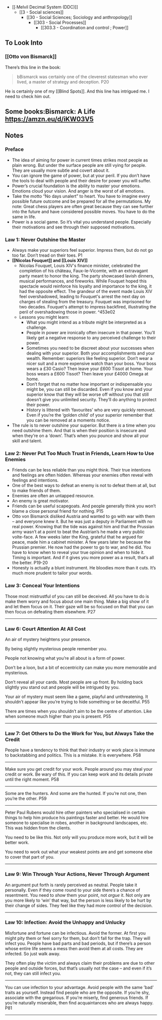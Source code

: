 - [[∙Melvil Decimal System (DDC)]]
	- [[3 - Social sciences]]
		- [[30 - Social Sciences; Sociology and anthropology]]
			- [[303 - Social Processes]]
				- [[303.3 - Coordination and control ; Power]]

## To Look Into

### [[Otto von Bismarck]]
There’s this line in the book:
> bBismarck was certainly one of the cleverest statesman who ever lived, a master of strategy and deception. P20

He is certainly one of my [[Blind Spots]]. And this line has intrigued me. I need to check him out.

Some books:Bismarck: A Life https://amzn.eu/d/iKW03V5
- 

## Notes

### Preface
- The idea of aiming for power in current times strikes most people as plain wrong. But under the surface people are still vying for people. They are usually more subtle and covert about it.
- You can ignore the game of power, but at your peril. If you don’t have the tools to deal with people and their desire for power you will suffer.
- Power’s crucial foundation is the ability to master your emotions. Emotions cloud your vision. And anger is the worst of all emotions.
- Take the motto “No days unalert” to heart. You have to imagine every possible future outcome and be prepared for all the permutations. My note: Great chess players are often great because they can see further into the future and have considered possible moves. You have to do the same in life.
- Power is a social game. So it’s vital you understand people. Especially their motivations and see through their supposed motivations.

### Law 1: Never Outshine the Master
- Always make your superiors feel superior. Impress them, but do not go too far. Don’t tread on their toes. P1
- **[[Nicolas Fouquet]] and [[Louis XIV]]**
	- Nicolas Fouquet, Louis XIV's finance minister, celebrated the completion of his château, Faux-le-Vicomte, with an extravagant party meant to honor the king. The party showcased lavish dinners, musical performances, and fireworks. While Fouquet hoped this spectacle would reinforce his loyalty and importance to the king, it had the opposite effect. The grandeur of the event made Louis XIV feel overshadowed, leading to Fouquet's arrest the next day on charges of stealing from the treasury. Fouquet was imprisoned for two decades. Fouquet's attempt to impress backfired, illustrating the peril of overshadowing those in power. ^453e02
	- Lessons you might learn:
		- What you might intend as a tribute might be interpreted as a challenge.
		- People in power are ironically often insecure in that power. You’ll likely get a negative response to any perceived challenge to their power.
		- Sometimes you need to be discreet about your successes when dealing with your superior. Both your accomplishments and your wealth. Remember: superiors like feeling superior. Don’t wear a nicer suit and a more expensive watch than your boss. Your boss wears a £30 Casio? Then leave your £600 Tissot at home. Your boss wears a £600 Tissot? Then leave your £4000 Omega at home.
		- Don’t forget that no matter how important or indispensable you might be, you can still be discarded. Even if you know and your superior know that they will be worse off without you that still doesn’t give you unlimited security. They’ll do anything to protect their power.
		- History is littered with ‘favourites’ who are very quickly removed. Even if you’re the ‘golden child’ of your superior remember that you can be removed at a moments notice.
- The rule is to never outshine your superior. But there *is* a time when you need outshine them. And that is when their position is insecure and when they’re on a ‘down’. That’s when you pounce and show all your skill and talent.

### Law 2: Never Put Too Much Trust in Friends, Learn How to Use Enemies
- Friends can be less reliable than you might think. Their true intentions and feelings are often hidden. Whereas your enemies often reveal with feelings and intentions.
- One of the best ways to defeat an enemy is not to defeat them at all, but to make friends of them.
- Enemies are often an untapped resource.
- An enemy is great motivator.
- Friends can be useful scapegoats. And people generally think you won’t blame a close personal friend for nothing. P15
- Otto von Bismarck disliked Austria and wanted to go with war with them – and everyone knew it. But he was just a deputy in Parliament with no real power. Knowing that the tide was against him and that the Prussian army wasn’t at a point to beat the Austrian’s he made a very public volte-face. A few weeks later the King, grateful that he argued for peace, made him a cabinet minister. A few years later he because the Prussian premier. He now had the power to go to war, and he did. You have to know when to reveal your true opinion and when to hide it. Timing is important. And if it gives you more power as a result, that’s all the better. P19-20
- Honesty is actually a blunt instrument. He bloodies more than it cuts. It’s much more prudent to tailor your words.

### Law 3: Conceal Your Intentions

Those most mistrustful of you can still be deceived. All you have to do is make them worry and focus about one main thing. Make a big show of it and let them focus on it. Their gaze will be so focused on that that you can then focus on defeating them elsewhere. P27

***

### Law 6: Court Attention At All Cost

An air of mystery heightens your presence. 

By being slightly mysterious people remember you.

People not knowing what you’re all about is a form of power.

Don’t be a loon, but a bit of eccentricity can make you more memorable and mysterious.

Don’t reveal all your cards. Most people are up front. By holding back slightly you stand out and people will be intrigued by you.

Your air of mystery must seem like a game, playful and unthreatening. It shouldn’t appear like you’re trying to hide something or be deceitful. P55

There are times when you shouldn’t aim to be the centre of attention. Like when someone much higher than you is present. P55

***

### Law 7: Get Others to Do the Work for You, but Always Take the Credit

People have a tendency to think that their industry or work place is immune to backstabbing and politics. This is a mistake. It is everywhere. P58

***

Make sure you get credit for your work. People around you may steal your credit or work. Be wary of this. If you can keep work and its details private until the right moment. P58

***

Some are the hunters. And some are the hunted. If you’re not one, then you’re the other. P59

***

Peter Paul Rubens would hire other painters who specialised in certain things to help him produce his paintings faster and better. He would hire someone to specialise in robes, another in background landscapes, etc. This was hidden from the clients.

You need to be like this. Not only will you produce more work, but it will be better work. 

You need to work out what your weakest points are and get someone else to cover that part of you.

*** 

### Law 9: Win Through Your Actions, Never Through Argument

An argument put forth is rarely perceived as neutral. People take it personally. Even if they come round to your side there’s a chance of resentment. You need to *show* them your point, not *argue* it. Not only are you more likely to ‘win’ that way, but the person is less likely to be hurt by their change of sides. They feel like they had more control of the decision.

***

### Law 10: Infection: Avoid the Unhappy and Unlucky

Misfortune and fortune can be infectious. Avoid the former. At first you might pity them or feel sorry for them, but don’t fall for the trap. They will infect you. People have bad parts and bad periods, but if there’s a person whose entire life seems a mess then avoid them at all costs. They are infected. So just walk away. 

They often play the victim and always claim their problems are due to other people and outside forces, but that’s usually not the case – and even if it’s not, they can still infect you.

***

You can use infection to your advantage. Avoid people with the same ’bad’ traits as yourself. Instead find people who are the opposite. If you’re shy, associate with the gregarious. If you’re miserly, find generous friends. If you’re naturally miserable, then find acquaintances who are always happy. P81

*** 

